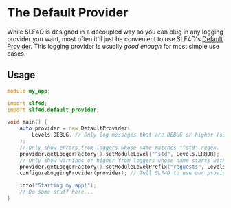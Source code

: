 # The Default Provider

While SLF4D is designed in a decoupled way so you can plug in any logging provider you want, most often it'll just be convenient to use SLF4D's [Default Provider](ddoc-slf4d.default_provider). This logging provider is usually *good enough* for most simple use cases.

## Usage

```d
module my_app;

import slf4d;
import slf4d.default_provider;

void main() {
    auto provider = new DefaultProvider(
        Levels.DEBUG, // Only log messages that are DEBUG or higher (so no TRACE).
    );
    // Only show errors from loggers whose name matches "^std" regex.
    provider.getLoggerFactory().setModuleLevel("^std", Levels.ERROR);
    // Only show warnings or higher from loggers whose name starts with "requests".
    provider.getLoggerFactory().setModuleLevelPrefix("requests", Levels.WARN);
    configureLoggingProvider(provider); // Tell SLF4D to use our provider.

    info("Starting my app!");
    // Do some stuff here...
}
```
